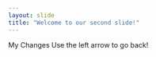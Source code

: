 ```yaml
---
layout: slide
title: "Welcome to our second slide!"
---
```

My Changes
Use the left arrow to go back!


